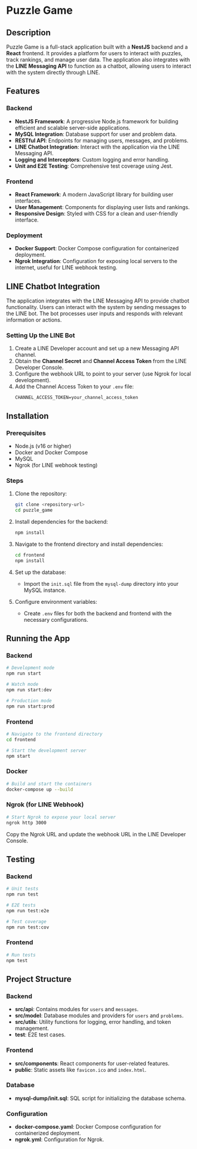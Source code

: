 # Puzzle Game
## Description

Puzzle Game is a full-stack application built with a **NestJS** backend and a **React** frontend. It provides a platform for users to interact with puzzles, track rankings, and manage user data. The application also integrates with the **LINE Messaging API** to function as a chatbot, allowing users to interact with the system directly through LINE.

## Features

### Backend
- **NestJS Framework**: A progressive Node.js framework for building efficient and scalable server-side applications.
- **MySQL Integration**: Database support for user and problem data.
- **RESTful API**: Endpoints for managing users, messages, and problems.
- **LINE Chatbot Integration**: Interact with the application via the LINE Messaging API.
- **Logging and Interceptors**: Custom logging and error handling.
- **Unit and E2E Testing**: Comprehensive test coverage using Jest.

### Frontend
- **React Framework**: A modern JavaScript library for building user interfaces.
- **User Management**: Components for displaying user lists and rankings.
- **Responsive Design**: Styled with CSS for a clean and user-friendly interface.

### Deployment
- **Docker Support**: Docker Compose configuration for containerized deployment.
- **Ngrok Integration**: Configuration for exposing local servers to the internet, useful for LINE webhook testing.

## LINE Chatbot Integration

The application integrates with the LINE Messaging API to provide chatbot functionality. Users can interact with the system by sending messages to the LINE bot. The bot processes user inputs and responds with relevant information or actions.

### Setting Up the LINE Bot
1. Create a LINE Developer account and set up a new Messaging API channel.
2. Obtain the **Channel Secret** and **Channel Access Token** from the LINE Developer Console.
3. Configure the webhook URL to point to your server (use Ngrok for local development).
4. Add the Channel Access Token to your `.env` file:
   ```env
   CHANNEL_ACCESS_TOKEN=your_channel_access_token
   ```

## Installation

### Prerequisites
- Node.js (v16 or higher)
- Docker and Docker Compose
- MySQL
- Ngrok (for LINE webhook testing)

### Steps
1. Clone the repository:
   ```bash
   git clone <repository-url>
   cd puzzle_game
   ```

2. Install dependencies for the backend:
   ```bash
   npm install
   ```

3. Navigate to the frontend directory and install dependencies:
   ```bash
   cd frontend
   npm install
   ```

4. Set up the database:
   - Import the `init.sql` file from the `mysql-dump` directory into your MySQL instance.

5. Configure environment variables:
   - Create `.env` files for both the backend and frontend with the necessary configurations.

## Running the App

### Backend
```bash
# Development mode
npm run start

# Watch mode
npm run start:dev

# Production mode
npm run start:prod
```

### Frontend
```bash
# Navigate to the frontend directory
cd frontend

# Start the development server
npm start
```

### Docker
```bash
# Build and start the containers
docker-compose up --build
```

### Ngrok (for LINE Webhook)
```bash
# Start Ngrok to expose your local server
ngrok http 3000
```
Copy the Ngrok URL and update the webhook URL in the LINE Developer Console.

## Testing

### Backend
```bash
# Unit tests
npm run test

# E2E tests
npm run test:e2e

# Test coverage
npm run test:cov
```

### Frontend
```bash
# Run tests
npm test
```

## Project Structure

### Backend
- **src/api**: Contains modules for `users` and `messages`.
- **src/model**: Database modules and providers for `users` and `problems`.
- **src/utils**: Utility functions for logging, error handling, and token management.
- **test**: E2E test cases.

### Frontend
- **src/components**: React components for user-related features.
- **public**: Static assets like `favicon.ico` and `index.html`.

### Database
- **mysql-dump/init.sql**: SQL script for initializing the database schema.

### Configuration
- **docker-compose.yaml**: Docker Compose configuration for containerized deployment.
- **ngrok.yml**: Configuration for Ngrok.
